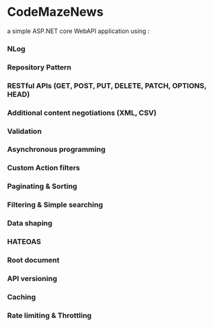 # CodeMazeNews
a simple ASP.NET core WebAPI application using :
### NLog
### Repository Pattern
### RESTful APIs (GET, POST, PUT, DELETE, PATCH, OPTIONS, HEAD)
### Additional content negotiations (XML, CSV)
### Validation
### Asynchronous programming
### Custom Action filters
### Paginating & Sorting
### Filtering & Simple searching
### Data shaping
### HATEOAS
### Root document
### API versioning
### Caching
### Rate limiting & Throttling
